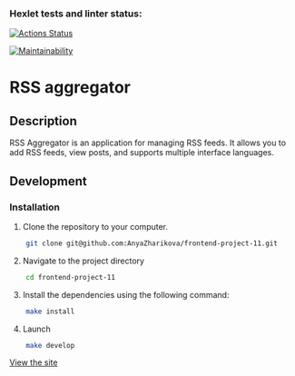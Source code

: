 ### Hexlet tests and linter status:
[![Actions Status](https://github.com/AnyaZharikova/frontend-project-11/actions/workflows/hexlet-check.yml/badge.svg)](https://github.com/AnyaZharikova/frontend-project-11/actions)

[![Maintainability](https://api.codeclimate.com/v1/badges/6897d21621c9388a7121/maintainability)](https://codeclimate.com/github/AnyaZharikova/frontend-project-11/maintainability)

# RSS aggregator
## Description
RSS Aggregator is an application for managing RSS feeds. It allows you to add RSS feeds, view posts, and supports multiple interface languages.

## Development
### Installation
1. Clone the repository to your computer.
``` bash
    git clone git@github.com:AnyaZharikova/frontend-project-11.git
```
2. Navigate to the project directory
``` bash
    cd frontend-project-11
```
3. Install the dependencies using the following command:
``` bash
    make install  
```
4. Launch
``` bash
    make develop  
```
[View the site](https://frontend-project-11-five-gray.vercel.app/)


